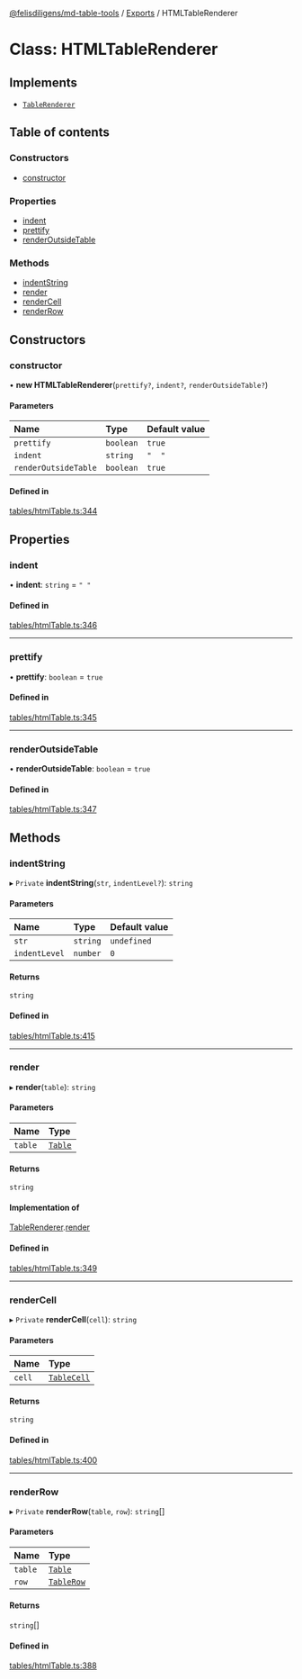 [@felisdiligens/md-table-tools](../README.md) / [Exports](../modules.md) / HTMLTableRenderer

# Class: HTMLTableRenderer

## Implements

- [`TableRenderer`](../interfaces/TableRenderer.md)

## Table of contents

### Constructors

- [constructor](HTMLTableRenderer.md#constructor)

### Properties

- [indent](HTMLTableRenderer.md#indent)
- [prettify](HTMLTableRenderer.md#prettify)
- [renderOutsideTable](HTMLTableRenderer.md#renderoutsidetable)

### Methods

- [indentString](HTMLTableRenderer.md#indentstring)
- [render](HTMLTableRenderer.md#render)
- [renderCell](HTMLTableRenderer.md#rendercell)
- [renderRow](HTMLTableRenderer.md#renderrow)

## Constructors

### constructor

• **new HTMLTableRenderer**(`prettify?`, `indent?`, `renderOutsideTable?`)

#### Parameters

| Name | Type | Default value |
| :------ | :------ | :------ |
| `prettify` | `boolean` | `true` |
| `indent` | `string` | `"  "` |
| `renderOutsideTable` | `boolean` | `true` |

#### Defined in

[tables/htmlTable.ts:344](https://github.com/FelisDiligens/md-table-tools/blob/1e1bcfc/src/tables/htmlTable.ts#L344)

## Properties

### indent

• **indent**: `string` = `" "`

#### Defined in

[tables/htmlTable.ts:346](https://github.com/FelisDiligens/md-table-tools/blob/1e1bcfc/src/tables/htmlTable.ts#L346)

___

### prettify

• **prettify**: `boolean` = `true`

#### Defined in

[tables/htmlTable.ts:345](https://github.com/FelisDiligens/md-table-tools/blob/1e1bcfc/src/tables/htmlTable.ts#L345)

___

### renderOutsideTable

• **renderOutsideTable**: `boolean` = `true`

#### Defined in

[tables/htmlTable.ts:347](https://github.com/FelisDiligens/md-table-tools/blob/1e1bcfc/src/tables/htmlTable.ts#L347)

## Methods

### indentString

▸ `Private` **indentString**(`str`, `indentLevel?`): `string`

#### Parameters

| Name | Type | Default value |
| :------ | :------ | :------ |
| `str` | `string` | `undefined` |
| `indentLevel` | `number` | `0` |

#### Returns

`string`

#### Defined in

[tables/htmlTable.ts:415](https://github.com/FelisDiligens/md-table-tools/blob/1e1bcfc/src/tables/htmlTable.ts#L415)

___

### render

▸ **render**(`table`): `string`

#### Parameters

| Name | Type |
| :------ | :------ |
| `table` | [`Table`](Table.md) |

#### Returns

`string`

#### Implementation of

[TableRenderer](../interfaces/TableRenderer.md).[render](../interfaces/TableRenderer.md#render)

#### Defined in

[tables/htmlTable.ts:349](https://github.com/FelisDiligens/md-table-tools/blob/1e1bcfc/src/tables/htmlTable.ts#L349)

___

### renderCell

▸ `Private` **renderCell**(`cell`): `string`

#### Parameters

| Name | Type |
| :------ | :------ |
| `cell` | [`TableCell`](TableCell.md) |

#### Returns

`string`

#### Defined in

[tables/htmlTable.ts:400](https://github.com/FelisDiligens/md-table-tools/blob/1e1bcfc/src/tables/htmlTable.ts#L400)

___

### renderRow

▸ `Private` **renderRow**(`table`, `row`): `string`[]

#### Parameters

| Name | Type |
| :------ | :------ |
| `table` | [`Table`](Table.md) |
| `row` | [`TableRow`](TableRow.md) |

#### Returns

`string`[]

#### Defined in

[tables/htmlTable.ts:388](https://github.com/FelisDiligens/md-table-tools/blob/1e1bcfc/src/tables/htmlTable.ts#L388)

